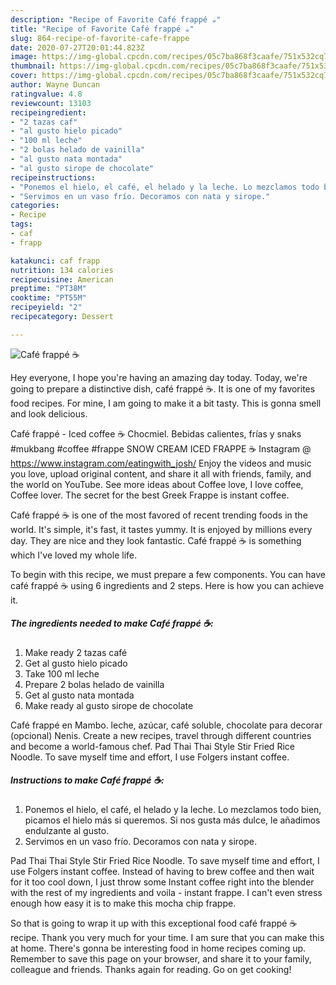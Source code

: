 ```yaml
---
description: "Recipe of Favorite Café frappé ☕️"
title: "Recipe of Favorite Café frappé ☕️"
slug: 864-recipe-of-favorite-cafe-frappe
date: 2020-07-27T20:01:44.823Z
image: https://img-global.cpcdn.com/recipes/05c7ba868f3caafe/751x532cq70/cafe-frappe-☕️-foto-principal.jpg
thumbnail: https://img-global.cpcdn.com/recipes/05c7ba868f3caafe/751x532cq70/cafe-frappe-☕️-foto-principal.jpg
cover: https://img-global.cpcdn.com/recipes/05c7ba868f3caafe/751x532cq70/cafe-frappe-☕️-foto-principal.jpg
author: Wayne Duncan
ratingvalue: 4.8
reviewcount: 13103
recipeingredient:
- "2 tazas caf"
- "al gusto hielo picado"
- "100 ml leche"
- "2 bolas helado de vainilla"
- "al gusto nata montada"
- "al gusto sirope de chocolate"
recipeinstructions:
- "Ponemos el hielo, el café, el helado y la leche. Lo mezclamos todo bien, picamos el hielo más si queremos. Si nos gusta más dulce, le añadimos endulzante al gusto."
- "Servimos en un vaso frío. Decoramos con nata y sirope."
categories:
- Recipe
tags:
- caf
- frapp

katakunci: caf frapp 
nutrition: 134 calories
recipecuisine: American
preptime: "PT38M"
cooktime: "PT55M"
recipeyield: "2"
recipecategory: Dessert

---
```



![Café frappé ☕️](https://img-global.cpcdn.com/recipes/05c7ba868f3caafe/751x532cq70/cafe-frappe-☕️-foto-principal.jpg)

Hey everyone, I hope you're having an amazing day today. Today, we're going to prepare a distinctive dish, café frappé ☕️. It is one of my favorites food recipes. For mine, I am going to make it a bit tasty. This is gonna smell and look delicious.

Café frappé - Iced coffee ☕️ Chocmiel. Bebidas calientes, frías y snaks #mukbang #coffee #frappe SNOW CREAM ICED FRAPPE ️☕ Instagram @ https://www.instagram.com/eatingwith_josh/ Enjoy the videos and music you love, upload original content, and share it all with friends, family, and the world on YouTube. See more ideas about Coffee love, I love coffee, Coffee lover. The secret for the best Greek Frappe is instant coffee.

Café frappé ☕️ is one of the most favored of recent trending foods in the world. It's simple, it's fast, it tastes yummy. It is enjoyed by millions every day. They are nice and they look fantastic. Café frappé ☕️ is something which I've loved my whole life.


To begin with this recipe, we must prepare a few components. You can have café frappé ☕️ using 6 ingredients and 2 steps. Here is how you can achieve it.

<!--inarticleads1-->

##### The ingredients needed to make Café frappé ☕️:

1. Make ready 2 tazas café
1. Get al gusto hielo picado
1. Take 100 ml leche
1. Prepare 2 bolas helado de vainilla
1. Get al gusto nata montada
1. Make ready al gusto sirope de chocolate


Café frappé en Mambo. leche, azúcar, café soluble, chocolate para decorar (opcional) Nenis. Create a new recipes, travel through different countries and become a world-famous chef. Pad Thai Thai Style Stir Fried Rice Noodle. To save myself time and effort, I use Folgers instant coffee. 

<!--inarticleads2-->

##### Instructions to make Café frappé ☕️:

1. Ponemos el hielo, el café, el helado y la leche. Lo mezclamos todo bien, picamos el hielo más si queremos. Si nos gusta más dulce, le añadimos endulzante al gusto.
1. Servimos en un vaso frío. Decoramos con nata y sirope.


Pad Thai Thai Style Stir Fried Rice Noodle. To save myself time and effort, I use Folgers instant coffee. Instead of having to brew coffee and then wait for it too cool down, I just throw some Instant coffee right into the blender with the rest of my ingredients and voila - instant frappe. I can&#39;t even stress enough how easy it is to make this mocha chip frappe. 

So that is going to wrap it up with this exceptional food café frappé ☕️ recipe. Thank you very much for your time. I am sure that you can make this at home. There's gonna be interesting food in home recipes coming up. Remember to save this page on your browser, and share it to your family, colleague and friends. Thanks again for reading. Go on get cooking!
